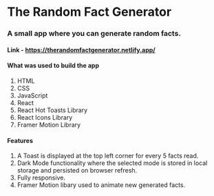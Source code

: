 # The Random Fact Generator

### A small app where you can generate random facts.

#### Link -  https://therandomfactgenerator.netlify.app/

#### What was used to build the app

1. HTML
2. CSS
3. JavaScript
4. React
5. React Hot Toasts Library
6. React Icons Library
7. Framer Motion Library

#### Features

1. A Toast is displayed at the top left corner for every 5 facts read.
2. Dark Mode functionality where the selected mode is stored in local storage and persisted on browser refresh.
3. Fully responsive.
4. Framer Motion libary used to animate new generated facts.

